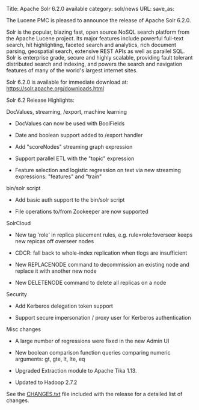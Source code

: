 Title: Apache Solr 6.2.0 available
category: solr/news
URL: 
save_as: 

The Lucene PMC is pleased to announce the release of Apache Solr 6.2.0.

Solr is the popular, blazing fast, open source NoSQL search platform
from the Apache Lucene project. Its major features include powerful
full-text search, hit highlighting, faceted search and analytics,
rich document parsing, geospatial search, extensive REST APIs as well
as parallel SQL. Solr is enterprise grade, secure and highly scalable,
providing fault tolerant distributed search and indexing, and powers
the search and navigation features of many of the world's largest
internet sites.

Solr 6.2.0 is available for immediate download at:
<https://solr.apache.org/downloads.html>

Solr 6.2 Release Highlights:

DocValues, streaming, /export, machine learning

  * DocValues can now be used with BoolFields

  * Date and boolean support added to /export handler

  * Add "scoreNodes" streaming graph expression

  * Support parallel ETL with the "topic" expression

  * Feature selection and logistic regression on text via new streaming expressions: "features" and "train"

bin/solr script

  * Add basic auth support to the bin/solr script

  * File operations to/from Zookeeper are now supported

SolrCloud

  * New tag 'role' in replica placement rules, e.g. rule=role:!overseer keeps new repicas off overseer nodes

  * CDCR: fall back to whole-index replication when tlogs are insufficient

  * New REPLACENODE command to decommission an existing node and replace it with another new node

  * New DELETENODE command to delete all replicas on a node

Security

  * Add Kerberos delegation token support

  * Support secure impersonation / proxy user for Kerberos authentication

Misc changes

  * A large number of regressions were fixed in the new Admin UI

  * New boolean comparison function queries comparing numeric arguments: gt, gte, lt, lte, eq

  * Upgraded Extraction module to Apache Tika 1.13.

  * Updated to Hadoop 2.7.2

See the [CHANGES.txt](https://solr.apache.org/6_2_0/changes/Changes.html)
file included with the release for a detailed list of changes.

